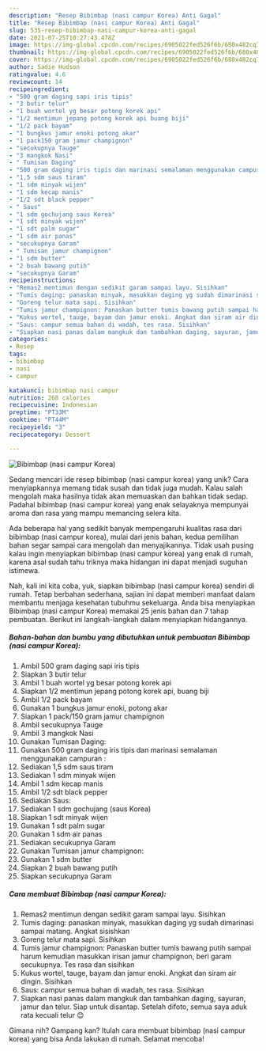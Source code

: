 ```yaml
---
description: "Resep Bibimbap (nasi campur Korea) Anti Gagal"
title: "Resep Bibimbap (nasi campur Korea) Anti Gagal"
slug: 535-resep-bibimbap-nasi-campur-korea-anti-gagal
date: 2021-07-25T10:27:43.478Z
image: https://img-global.cpcdn.com/recipes/6905022fed526f6b/680x482cq70/bibimbap-nasi-campur-korea-foto-resep-utama.jpg
thumbnail: https://img-global.cpcdn.com/recipes/6905022fed526f6b/680x482cq70/bibimbap-nasi-campur-korea-foto-resep-utama.jpg
cover: https://img-global.cpcdn.com/recipes/6905022fed526f6b/680x482cq70/bibimbap-nasi-campur-korea-foto-resep-utama.jpg
author: Sadie Hudson
ratingvalue: 4.6
reviewcount: 14
recipeingredient:
- "500 gram daging sapi iris tipis"
- "3 butir telur"
- "1 buah wortel yg besar potong korek api"
- "1/2 mentimun jepang potong korek api buang biji"
- "1/2 pack bayam"
- "1 bungkus jamur enoki potong akar"
- "1 pack150 gram jamur champignon"
- "secukupnya Tauge"
- "3 mangkok Nasi"
- " Tumisan Daging"
- "500 gram daging iris tipis dan marinasi semalaman menggunakan campuran "
- "1,5 sdm saus tiram"
- "1 sdm minyak wijen"
- "1 sdm kecap manis"
- "1/2 sdt black pepper"
- " Saus"
- "1 sdm gochujang saus Korea"
- "1 sdt minyak wijen"
- "1 sdt palm sugar"
- "1 sdm air panas"
- "secukupnya Garam"
- " Tumisan jamur champignon"
- "1 sdm butter"
- "2 buah bawang putih"
- "secukupnya Garam"
recipeinstructions:
- "Remas2 mentimun dengan sedikit garam sampai layu. Sisihkan"
- "Tumis daging: panaskan minyak, masukkan daging yg sudah dimarinasi sampai matang. Angkat sisishkan"
- "Goreng telur mata sapi. Sisihkan"
- "Tumis jamur champignon: Panaskan butter tumis bawang putih sampai harum kemudian masukkan irisan jamur champignon, beri garam secukupnya. Tes rasa dan sisihkan"
- "Kukus wortel, tauge, bayam dan jamur enoki. Angkat dan siram air dingin. Sisihkan"
- "Saus: campur semua bahan di wadah, tes rasa. Sisihkan"
- "Siapkan nasi panas dalam mangkuk dan tambahkan daging, sayuran, jamur dan telur. Siap untuk disantap. Setelah difoto, semua saya aduk rata kecuali telur 😊"
categories:
- Resep
tags:
- bibimbap
- nasi
- campur

katakunci: bibimbap nasi campur 
nutrition: 268 calories
recipecuisine: Indonesian
preptime: "PT33M"
cooktime: "PT44M"
recipeyield: "3"
recipecategory: Dessert

---
```



![Bibimbap (nasi campur Korea)](https://img-global.cpcdn.com/recipes/6905022fed526f6b/680x482cq70/bibimbap-nasi-campur-korea-foto-resep-utama.jpg)

Sedang mencari ide resep bibimbap (nasi campur korea) yang unik? Cara menyiapkannya memang tidak susah dan tidak juga mudah. Kalau salah mengolah maka hasilnya tidak akan memuaskan dan bahkan tidak sedap. Padahal bibimbap (nasi campur korea) yang enak selayaknya mempunyai aroma dan rasa yang mampu memancing selera kita.



Ada beberapa hal yang sedikit banyak mempengaruhi kualitas rasa dari bibimbap (nasi campur korea), mulai dari jenis bahan, kedua pemilihan bahan segar sampai cara mengolah dan menyajikannya. Tidak usah pusing kalau ingin menyiapkan bibimbap (nasi campur korea) yang enak di rumah, karena asal sudah tahu triknya maka hidangan ini dapat menjadi suguhan istimewa.


Nah, kali ini kita coba, yuk, siapkan bibimbap (nasi campur korea) sendiri di rumah. Tetap berbahan sederhana, sajian ini dapat memberi manfaat dalam membantu menjaga kesehatan tubuhmu sekeluarga. Anda bisa menyiapkan Bibimbap (nasi campur Korea) memakai 25 jenis bahan dan 7 tahap pembuatan. Berikut ini langkah-langkah dalam menyiapkan hidangannya.

<!--inarticleads1-->

##### Bahan-bahan dan bumbu yang dibutuhkan untuk pembuatan Bibimbap (nasi campur Korea):

1. Ambil 500 gram daging sapi iris tipis
1. Siapkan 3 butir telur
1. Ambil 1 buah wortel yg besar potong korek api
1. Siapkan 1/2 mentimun jepang potong korek api, buang biji
1. Ambil 1/2 pack bayam
1. Gunakan 1 bungkus jamur enoki, potong akar
1. Siapkan 1 pack/150 gram jamur champignon
1. Ambil secukupnya Tauge
1. Ambil 3 mangkok Nasi
1. Gunakan  Tumisan Daging:
1. Gunakan 500 gram daging iris tipis dan marinasi semalaman menggunakan campuran :
1. Sediakan 1,5 sdm saus tiram
1. Sediakan 1 sdm minyak wijen
1. Ambil 1 sdm kecap manis
1. Ambil 1/2 sdt black pepper
1. Sediakan  Saus:
1. Sediakan 1 sdm gochujang (saus Korea)
1. Siapkan 1 sdt minyak wijen
1. Gunakan 1 sdt palm sugar
1. Gunakan 1 sdm air panas
1. Sediakan secukupnya Garam
1. Gunakan  Tumisan jamur champignon:
1. Gunakan 1 sdm butter
1. Siapkan 2 buah bawang putih
1. Siapkan secukupnya Garam




<!--inarticleads2-->

##### Cara membuat Bibimbap (nasi campur Korea):

1. Remas2 mentimun dengan sedikit garam sampai layu. Sisihkan
1. Tumis daging: panaskan minyak, masukkan daging yg sudah dimarinasi sampai matang. Angkat sisishkan
1. Goreng telur mata sapi. Sisihkan
1. Tumis jamur champignon: Panaskan butter tumis bawang putih sampai harum kemudian masukkan irisan jamur champignon, beri garam secukupnya. Tes rasa dan sisihkan
1. Kukus wortel, tauge, bayam dan jamur enoki. Angkat dan siram air dingin. Sisihkan
1. Saus: campur semua bahan di wadah, tes rasa. Sisihkan
1. Siapkan nasi panas dalam mangkuk dan tambahkan daging, sayuran, jamur dan telur. Siap untuk disantap. Setelah difoto, semua saya aduk rata kecuali telur 😊




Gimana nih? Gampang kan? Itulah cara membuat bibimbap (nasi campur korea) yang bisa Anda lakukan di rumah. Selamat mencoba!
